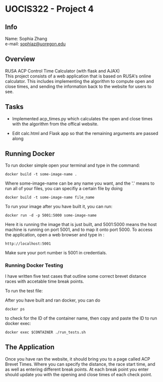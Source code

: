 # UOCIS322 - Project 4 #

## Info

Name: Sophia Zhang\
e-mail: sophiaz@uoregon.edu

## Overview
RUSA ACP Control Time Calculator (with flask and AJAX)\
This project consists of a web application that is based on RUSA's online 
calculator. This includes implementing the algorithm to compute open and close 
times, and sending the information back to the website for users to see. 

## Tasks
 * Implemented acp_times.py which calculates the open and close times with the algorithm from the offical website.

 * Edit calc.html and Flask app so that the remaining arguments are passed along


## Running Docker 

To run docker simple open your terminal and type in the command: 

```
docker build -t some-image-name .
```
Where some-image-name can be any name you want, and the '.' means to run all of your files, you can specifiy a certain file by doing 

```
docker build -t some-image-name file_name
```
To run your image after you have built it, you can run: 

```
docker run -d -p 5001:5000 some-image-name
```

Here it is running the image that is just built, and 5001:5000 means the host machine 
is running on port 5001, and to map it onto port 5000. To access the application, 
open a web browser and type in :

```
http://localhost:5001
```

Make sure your port number is 5001 in credentials.

### Running Docker Testing

I have written five test cases that outline some correct brevet distance races with accetable time break points.

To run the test file:

After you have built and ran docker, you can do 
```
docker ps
``` 
to check for the ID of the container name, then copy and paste the ID to run docker exec: 
```
docker exec $CONTAINER ./run_tests.sh
```


## The Application

Once you have ran the website, it should bring you to a page called ACP Brevet Times. 
Where you can specify the distance, the race start time, and as well as entering different break points. 
At each break point you enter should update you with the opening and close times of each check point. 



